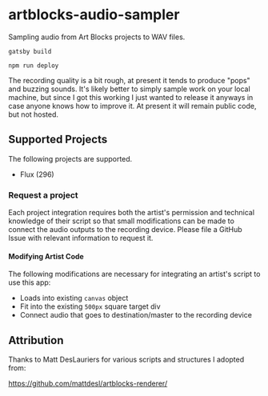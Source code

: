 # artblocks-audio-sampler
Sampling audio from Art Blocks projects to WAV files.

`gatsby build`

`npm run deploy`

The recording quality is a bit rough, at present it tends to produce "pops" and buzzing sounds. It's likely better to simply sample work on your local machine, but since I got this working I just wanted to release it anyways in case anyone knows how to improve it. At present it will remain public code, but not hosted.

## Supported Projects

The following projects are supported.

- Flux (296)

### Request a project

Each project integration requires both the artist's permission and technical knowledge of their script so that small modifications can be made to connect the audio outputs to the recording device. Please file a GitHub Issue with relevant information to request it.

#### Modifying Artist Code

The following modifications are necessary for integrating an artist's script to use this app:

- Loads into existing `canvas` object
- Fit into the existing `500px` square target div
- Connect audio that goes to destination/master to the recording device

## Attribution

Thanks to Matt DesLauriers for various scripts and structures I adopted from:

https://github.com/mattdesl/artblocks-renderer/